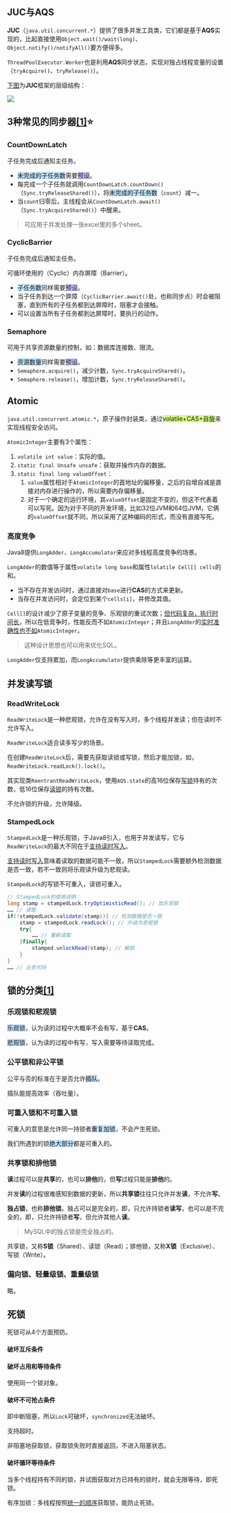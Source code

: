 ## JUC与AQS

**JUC**（`java.util.concurrent.*`）提供了很多并发工具类，它们都是基于**AQS**实现的，比起直接使用`Object.wait()/wait(long)`、`Object.notify()/notifyAll()`要方便得多。

`ThreadPoolExecutor.Worker`也是利用**AQS**同步状态，实现对独占线程变量的设置（`tryAcquire()`、`tryRelease()`）。

 [下图](https://www.infoq.cn/news/java-memory-model-5)为**JUC**框架的层级结构：

![](../images/2/juc_framework.svg)



## 3种常见的同步器[[1]](http://blog.sina.com.cn/s/blog_7d1968e20102xewm.html)⭐

### CountDownLatch

子任务完成后通知主任务。

- <span style=background:#c2e2ff>未完成的子任务数</span>需要<span style=background:#c9ccff>预设</span>。
- 每完成一个子任务就调用`CountDownLatch.countDown()`（`Sync.tryReleaseShared()`），将<span style=background:#c2e2ff>未完成的子任务数</span>（`count`）减一。
- 当`count`归零后，主线程会从`CountDownLatch.await()`（`Sync.tryAcquireShared()`）中醒来。

> 可应用于并发处理一张excel里的多个sheet。

### CyclicBarrier

子任务完成后通知主任务。

可循环使用的（Cyclic）内存屏障（Barrier）。

- <span style=background:#c2e2ff>子任务数</span>同样需要<span style=background:#c9ccff>预设</span>。
- 当子任务到达一个屏障（`CyclicBarrier.await()`处，也称同步点）时会被阻塞，直到所有的子任务都到达屏障时，阻塞才会接触。
- 可以设置当所有子任务都到达屏障时，要执行的动作。

### Semaphore

可用于共享资源数量的控制，如：数据库连接数、限流。

- <span style=background:#c2e2ff>资源数量</span>同样需要<span style=background:#c9ccff>预设</span>。
- `Semaphore.acquire()`，减少计数，`Sync.tryAcquireShared()`。
- `Semaphore.release()`，增加计数，`Sync.tryReleaseShared()`。



## Atomic

`java.util.concurrent.atomic.*`，原子操作封装类，通过<span style=background:#d4fe7f>volatile+CAS+自旋</span>来实现线程安全访问。

`AtomicInteger`主要有3个属性：

1. `volatile int value`：实际的值。
2. `static final Unsafe unsafe`：获取并操作内存的数据。
3. `static final long valueOffset`：
   1. `value`属性相对于`AtomicInteger`的首地址的偏移量，之后的自增自减是直接对内存进行操作的，所以需要内存偏移量。
   2. 对于一个确定的运行环境，其`valueOffset`是固定不变的，但这不代表着可以写死。因为对于不同的开发环境，比如32位JVM和64位JVM，它俩的`valueOffset`就不同，所以采用了这种编码的形式，而没有直接写死。

### 高度竞争

Java8提供`LongAdder`、`LongAccumulator`来应对多线程高度竞争的场景。

`LongAdder`的数值等于属性`volatile long base`和属性`lolatile Cell[] cells`的和。

- 当不存在并发访问时，通过直接对`base`进行**CAS**的方式来更新。
- 当存在并发访问时，会定位到某个`cells[i]`，并修改其值。

`Cell[]`的设计减少了原子变量的竞争、乐观锁的重试次数；[但代码复杂，执行时间长](https://segmentfault.com/a/1190000023761290)，所以在低竞争时，性能反而不如`AtomicInteger`；并且`LongAdder`的[实时准确性也不如](https://juejin.cn/post/6844903891310477325)`AtomicInteger`。

> 这种设计思想也可以用来优化SQL。

`LongAdder`仅支持累加，而`LongAccumulator`提供乘除等更丰富的运算。



## 并发读写锁

### ReadWriteLock

`ReadWriteLock`是一种悲观锁，允许在没有写入时，多个线程并发读；但在读时不允许写入。

`ReadWriteLock`适合读多写少的场景。

在创建`ReadWriteLock`后，需要先获取读锁或写锁，然后才能加锁，如，`ReadWriteLock.readLock().lock()`。

其实现类`ReentrantReadWriteLock`，使用`AQS.state`的高16位保存<u>写锁</u>持有的次数，低16位保存<u>读锁</u>的持有次数。

不允许锁的升级，允许降级。

### StampedLock

`StampedLock`是一种乐观锁，于Java8引入，也用于并发读写，它与`ReadWriteLock`的最大不同在于<u>支持读时写入</u>。

<u>支持读时写入</u>意味着读取的数据可能不一致，所以`StampedLock`需要额外检测数据是否一致，若不一致则将乐观读升级为悲观读。

`StampedLock`的写锁不可重入，读锁可重入。

```java
// StampedLock的使用说明：
long stamp = stampedLock.tryOptimisticRead(); // 加乐观锁
…… // 读取
if(!stampedLock.validate(stamp)){ // 检测数据是否一致
    stamp = stampedLock.readLock(); // 升级为悲观锁
    try{
        …… // 重新读取
    }finally{
        stamped.unlockRead(stamp); // 解锁
    }
}
…… // 业务代码
```



## 锁的分类[[1]](https://tech.meituan.com/2018/11/15/java-lock.html)

### 乐观锁和悲观锁

<span style=background:#c2e2ff>乐观锁</span>，认为读的过程中大概率不会有写，基于**CAS**。

<span style=background:#c2e2ff>悲观锁</span>，认为读的过程中有写，写入需要等待读取完成。

### 公平锁和非公平锁

公平与否的标准在于是否允许<span style=background:#c2e2ff>插队</span>。

插队能提高效率（吞吐量）。

### 可重入锁和不可重入锁

可重入的意思是允许同一持锁者<span style=background:#c2e2ff>重复加锁</span>，不会产生死锁。

我们所遇到的锁<span style=background:#c2e2ff>绝大部分</span>都是可重入的。

### 共享锁和排他锁

**读**过程可以是**共享**的，也可以**排他**的，但**写**过程只能是**排他**的。

并发**读**的过程很难感知到数据的更新，所以**共享锁**往往只允许并发**读**，不允许**写**。

**独占锁**，也称**排他锁**。独占可以是完全的，即，只允许持锁者**读写**，也可以是不完全的，即，只允许持锁者**写**，但允许其他人**读**。

> MySQL中的独占锁是完全独占的。

共享锁，又称**S锁**（Shared）、读锁（Read）；排他锁，又称**X锁**（Exclusive）、写锁（Write）。

### 偏向锁、轻量级锁、重量级锁

略。



## 死锁

死锁可从4个方面预防。

#### 破坏互斥条件

#### 破坏占用和等待条件

使用同一个锁对象。

#### 破坏不可抢占条件

即中断阻塞，所以`Lock`可破坏，`synchronized`无法破坏。

支持超时。

非阻塞地获取锁，获取锁失败时直接返回，不进入阻塞状态。

#### 破坏循环等待条件

当多个线程持有不同的锁，并试图获取对方已持有的锁时，就会无限等待，即死锁。

有序加锁：多线程按照<u>统一的顺序</u>获取锁，能防止死锁。

